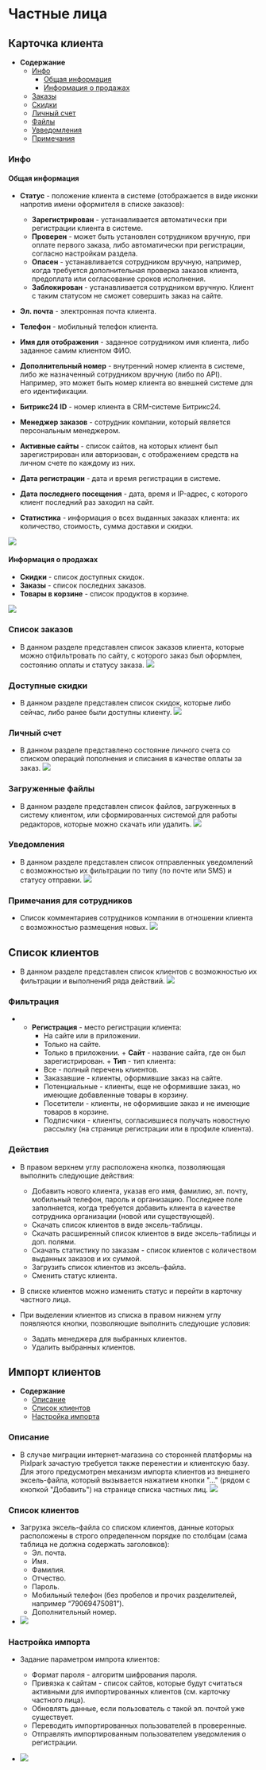 # Частные лица
## Карточка клиента
* __Содержание__
    + [Инфо](/customers/b2c?id=Информация)
        + [Общая информация](/customers/b2c?id=Общая-информация)
        + [Информация о продажах](/customers/b2c?id=Информация-о-продажах)
    + [Заказы](/customers/b2c?id=Список-заказов)
    + [Скидки](/customers/b2c?id=Доступные-скидки)
    + [Личный счет](/customer/b2c?id=Личный-счет)
    + [Файлы](/customers/b2c?id=Загруженные-файлы)
    + [Увведомления](/customers/b2c?id=История-уведомлений)
    + [Примечания](/customers/b2c?id=Примечания-для-сотрудников)

### Инфо
#### Общая информация
* __Статус__ - положение клиента в системе (отображается в виде иконки напротив имени оформителя в списке заказов):
    + __Зарегистрирован__ - устанавливается автоматически при регистрации клиента в системе.
    + __Проверен__ - может быть установлен сотрудником вручную, при оплате первого заказа, либо автоматически при регистрации, согласно настройкам раздела.
    + __Опасен__ - устанавливается сотрудником вручную, например, когда требуется дополнительная проверка заказов клиента, предоплата или согласование сроков исполнения.
    + __Заблокирован__ - устанавливается сотрудником вручную. Клиент с таким статусом не сможет совершить заказ на сайте.

* __Эл. почта__ - электронная  почта клиента.
* __Телефон__ - мобильный телефон клиента.
* __Имя для отображения__ - заданное сотрудником имя клиента, либо заданное самим клиентом ФИО.
* __Дополнительный номер__ - внутренний номер клиента в системе, либо же назначенный сотрудником вручную (либо по API). Например, это может быть номер клиента во внешней системе для его идентификации.
* __Битрикс24 ID__ - номер клиента в CRM-системе Битрикс24.
* __Менеджер заказов__ - сотрудник компании, который является персональным менеджером.
* __Активные сайты__ - список сайтов, на которых клиент был зарегистрирован или авторизован, с отображением средств на личном счете по каждому из них.
* __Дата регистрации__ - дата и время регистрации в системе.
* __Дата последнего посещения__ - дата, время и IP-адрес, с которого клиент последний раз заходил на сайт.
* __Статистика__ - информация о всех выданных заказах клиента: их количество, стоимость, сумма доставки и скидки.

![](../_media/customer/info-general.png)

#### Информация о продажах
* __Скидки__ - список доступных скидок.
* __Заказы__ - список последних заказов.
* __Товары в корзине__ - список продуктов в корзине.

![](../_media/customer/info-sale.png)

### Список заказов
* В данном разделе представлен список заказов клиента, которые можно отфильтровать по сайту, с которого заказ был оформлен, состоянию оплаты и статусу заказа.
![](../_media/customer/orders.png)

### Доступные скидки
* В данном разделе представлен список скидок, которые либо сейчас, либо ранее были доступны клиенту.
![](../_media/customer/discounts.png)

### Личный счет
* В данном разделе представлено состояние личного счета со списком операций пополнения и списания в качестве оплаты за заказ.
![](../_media/customer/balance.png)

### Загруженные файлы
* В данном разделе представлен список файлов, загруженных в систему клиентом, или сформированных системой для работы редакторов, которые можно скачать или удалить.
![](../_media/customer/files.png)

### Уведомления
* В данном разделе представлен список отправленных уведомлений с возможностью их фильтрации по типу (по почте или SMS) и статусу отправки.
![](../_media/customer/notifications.png)

### Примечания для сотрудников
* Список комментариев сотрудников компании в отношении клиента с возможностью размещения новых.
![](../_media/customer/notes.png)

## Список клиентов
* В данном разделе представлен список клиентов с возможностью их фильтрации и выполнениЯ ряда действий.
![](../_media/customer/b2c-list.png)

### Фильтрация
*    + __Регистрация__ - место регистрации клиента:
        - На сайте или в приложении.
        - Только на сайте.
        - Только в приложении.
    + __Сайт__ - название сайта, где он был зарегистрирован.
    + __Тип__ - тип клиента:
        - Все - полный перечень клиентов.
        - Заказавшие - клиенты, оформившие заказ на сайте.
        - Потенциальные - клиенты, еще не оформившие заказ, но имеющие добавленные товары в корзину.
        - Посетители - клиенты, не оформившие заказ и не имеющие товаров в корзине.
        - Подписчики - клиенты, согласившиеся получать новостную рассылку (на странице регистрации или в профиле клиента).

### Действия
* В правом верхнем углу расположена кнопка, позволяющая выполнить следующие действия:
    + Добавить нового клиента, указав его имя, фамилию, эл. почту, мобильный телефон, пароль и организацию. Последнее поле заполняется, когда требуется добавить клиента в качестве сотрудника организации (новой или существующей).
    + Скачать список клиентов в виде эксель-таблицы.
    + Скачать расширенный список клиентов в виде эксель-таблицы и доп. полями.
    + Скачать статистику по заказам - список клиентов с количеством выданных заказов и их суммой.
    + Загрузить список клиентов из эксель-файла.
    + Сменить статус клиента.

* В списке клиентов можно изменить статус и перейти в карточку частного лица.

* При выделении клиентов из списка в правом нижнем углу появляются кнопки, позволяющие выполнить следующие условия:
    + Задать менеджера для выбранных клиентов.
    + Удалить выбранных клиентов.

## Импорт клиентов
* __Содержание__
    + [Описание](/customers/b2c?id=Описание)
    + [Список клиентов](/customers/b2c?id=Список-клиентов-1)
    + [Настройка импорта](/customers/b2c?id=Настройка-импорта)


### Описание
* В случае миграции интернет-магазина со сторонней платформы на Pixlpark зачастую требуется также перенестии и клиентскую базу. Для этого предусмотрен механизм импорта клиентов из внешнего эксель-файла, который вызывается нажатием кнопки "..." (рядом с кнопкой "Добавить") на странице списка частных лиц.
![](../_media/customer/import.png)

### Список клиентов
* Загрузка эксель-файла со списком клиентов, данные которых расположены в строго определенном порядке по столбцам (сама таблица не должна содержать заголовков):
    + Эл. почта.
    + Имя.
    + Фамилия.
    + Отчество.
    + Пароль.
    + Мобильный телефон (без пробелов и прочих разделителей, например “79069475081”).
    + Дополнительный номер.
* ![](../_media/customer/import-clients.png)

### Настройка импорта
* Задание параметром импрота клиентов:
    + Формат пароля - алгоритм шифрования пароля.
    + Привязка к сайтам - список сайтов, которые будут считаться активными для импортированных клиентов (см. карточку частного лица).
    + Обновлять данные, если пользователь с такой эл. почтой уже существует.
    + Переводить импортированных пользователей в проверенные.
    + Отправлять импортированным пользователем уведомления о регистрации.

* ![](../_media/customer/import-settings.png)